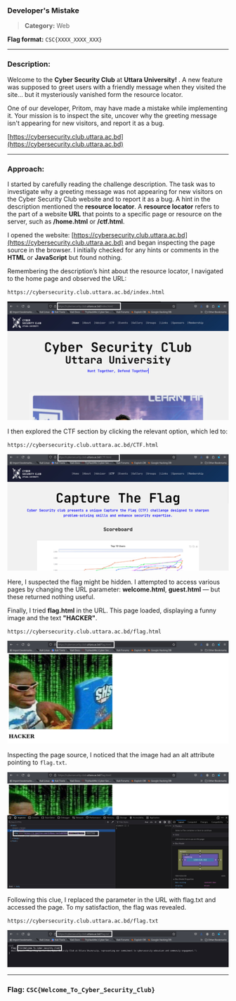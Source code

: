 ### Developer's Mistake
>**Category:** Web

**Flag format:** ``CSC{XXXX_XXXX_XXX}``

---

### Description:

Welcome to the **Cyber Security Club** at **Uttara University!** . A new feature was supposed to greet users with a friendly message when they visited the site… but it mysteriously vanished form the resource locator.

One of our developer, Pritom, may have made a mistake while implementing it. Your mission is to inspect the site, uncover why the greeting message isn't appearing for new visitors, and report it as a bug.

[https://cybersecurity.club.uttara.ac.bd](https://cybersecurity.club.uttara.ac.bd)

---

### Approach:

I started by carefully reading the challenge description. The task was to investigate why a greeting message was not appearing for new visitors on the Cyber Security Club website and to report it as a bug. A hint in the description mentioned the **resource locator**.
A **resource locator** refers to the part of a website **URL** that points to a specific page or resource on the server, such as **/home.html** or **/ctf.html**.

I opened the website: [https://cybersecurity.club.uttara.ac.bd](https://cybersecurity.club.uttara.ac.bd) and began inspecting the page source in the browser. I initially checked for any hints or comments in the **HTML** or **JavaScript** but found nothing.

Remembering the description’s hint about the resource locator, I navigated to the home page and observed the URL:

    https://cybersecurity.club.uttara.ac.bd/index.html

  ![DM1](../Image_Folder/DM1.jpg)


I then explored the CTF section by clicking the relevant option, which led to:

    https://cybersecurity.club.uttara.ac.bd/CTF.html


 ![DM2](../Image_Folder/DM2.jpg)
 

Here, I suspected the flag might be hidden. I attempted to access various pages by changing the URL parameter: **welcome.html**, **guest.html** — but these returned nothing useful.

Finally, I tried **flag.html** in the URL. This page loaded, displaying a funny image and the text **"HACKER"**. 

    https://cybersecurity.club.uttara.ac.bd/flag.html

 ![DM3](../Image_Folder/DM3.jpg)


Inspecting the page source, I noticed that the image had an alt attribute pointing to ``flag.txt``.


 ![DM4](../Image_Folder/DM4.jpg)
 

Following this clue, I replaced the parameter in the URL with flag.txt and accessed the page. To my satisfaction, the flag was revealed.

    https://cybersecurity.club.uttara.ac.bd/flag.txt

 ![DM5](../Image_Folder/DM5.jpg)

 ---

 ### **Flag:** ```CSC{Welcome_To_Cyber_Security_Club}```
